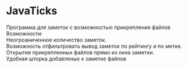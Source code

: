 # JavaTicks
 Программа для заметок с возможностью прикрепления файлов <br />
 Возможности:<br />
 Неогроаниченное количество заметок.<br />
 Возможность отфильтровать вывод заметок по рейтингу и по метке.<br />
 Открытие прикрепленных файлов прямо из окна заметки.<br />
 Удобная шторка добавленых к заметке файлов
